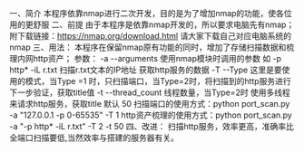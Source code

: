 一、简介
    本程序依靠nmap进行二次开发，目的是为了增加nmap的功能，使各位用的更舒服
二、前提
    由于本程序是依靠nmap开发的，所以要求电脑先有nmap；
    附下载链接：https://nmap.org/download.html
    请大家下载自己对应电脑系统的nmap
三、用法：
    本程序在保留nmap原有功能的同时，增加了存储扫描数据和梳理内网http资产；
    参数：
        -a    --arguments     使用nmap模块时调用的参数  如   -p http* -iL r.txt   扫描r.txt文本的IP地址  获取http服务的数据
        -T    --Type    这里是要使用的模式，当Type =1 时，只扫描端口，当Type=2时，将扫描到的http服务进行下一步验证，获取title值
        -t	  --thread_count  线程数量，当Type=2时 使用多线程 来请求http服务，获取title  默认 50
    扫描端口的使用方式：python port_scan.py -a "127.0.0.1 -p 0-65535" -T 1
    http资产梳理的使用方式：python port_scan.py -a "-p http* -iL r.txt" -T 2 -t 50
四、改进：
    扫描http服务，效率更高，准确率比全端口扫描要低,当然效率与搭建的服务器有关。
